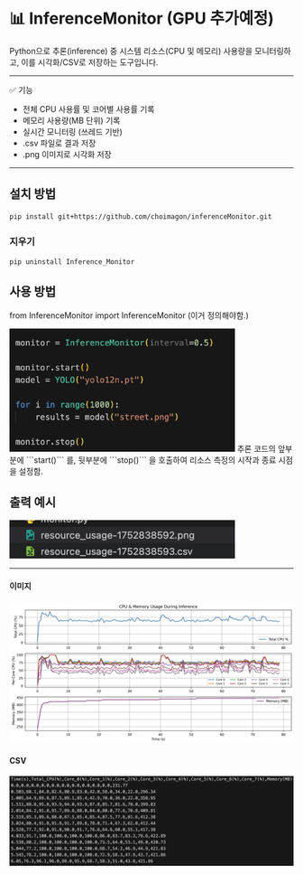 # 📊 InferenceMonitor (GPU 추가예정)
Python으로 추론(inference) 중 시스템 리소스(CPU 및 메모리) 사용량을 모니터링하고, 이를 시각화/CSV로 저장하는 도구입니다.

---
✅ 기능
- 전체 CPU 사용률 및 코어별 사용률 기록
- 메모리 사용량(MB 단위) 기록
- 실시간 모니터링 (쓰레드 기반)
- .csv 파일로 결과 저장
- .png 이미지로 시각화 저장
---

## 설치 방법

```bash
pip install git+https://github.com/choimagon/inferenceMonitor.git
```
### 지우기
```
pip uninstall Inference_Monitor
```

## 사용 방법
from InferenceMonitor import InferenceMonitor (이거 정의해야함.)

<img src="method.png" width="400"/>
추론 코드의 앞부분에 ```start()``` 를, 뒷부분에 ```stop()``` 을 호출하여 리소스 측정의 시작과 종료 시점을 설정함.

## 출력 예시 
<img src="ex1.png" width="400"/>

---
#### 이미지
<img src="ex2.png" width="600"/>

#### CSV
<img src="ex3.png" width="600"/>

